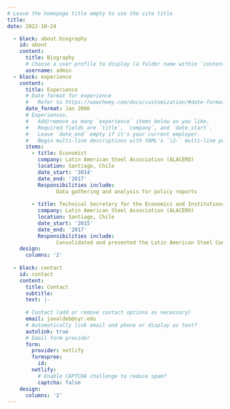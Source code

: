 ```yaml
---
# Leave the homepage title empty to use the site title
title:
date: 2022-10-24

  - block: about.biography
    id: about
    content:
      title: Biography
      # Choose a user profile to display (a folder name within `content/authors/`)
      username: admin
  - block: experience
    content:
      title: Experience
      # Date format for experience
      #   Refer to https://wowchemy.com/docs/customization/#date-format
      date_format: Jan 2006
      # Experiences.
      #   Add/remove as many `experience` items below as you like.
      #   Required fields are `title`, `company`, and `date_start`.
      #   Leave `date_end` empty if it's your current employer.
      #   Begin multi-line descriptions with YAML's `|2-` multi-line prefix.
      items:
        - title: Economist
          company: Latin American Steel Association (ALACERO)
          location: Santiago, Chile
          date_start: '2014'
          date_end: '2017'
          Responsibilities include:
                Data gathering and analysis for policy reports
              
        - title: Technical Secretary for the Economics and Institutional Relations Committee (CERIN)
          company: Latin American Steel Association (ALACERO)
          location: Santiago, Chile
          date_start: '2015'
          date_end: '2017'
          Responsibilities include:
                Consolidated and presented the Latin American Steel Consumption Outlook (SRO) 
    design:
      columns: '2'
  
  - block: contact
    id: contact
    content:
      title: Contact
      subtitle:
      text: |-
       
      # Contact (add or remove contact options as necessary)
      email: javaldeb@syr.edu
      # Automatically link email and phone or display as text?
      autolink: true
      # Email form provider
      form:
        provider: netlify
        formspree:
          id:
        netlify:
          # Enable CAPTCHA challenge to reduce spam?
          captcha: false
    design:
      columns: '2'
---
```

